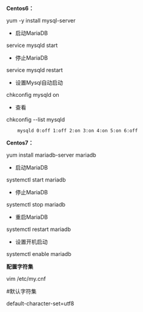 **Centos6：**

yum -y install mysql-server

* 启动MariaDB

service mysqld start

* 停止MariaDB

service mysqld restart

* 设置Mysql自动启动

chkconfig mysqld on

* 查看

chkconfig --list mysqld

```
    mysqld 0:off 1:off 2:on 3:on 4:on 5:on 6:off
```

**Centos7：**

yum install mariadb-server mariadb

* 启动MariaDB

systemctl start mariadb

* 停止MariaDB

systemctl stop mariadb

* 重启MariaDB

systemctl restart mariadb

* 设置开机启动

systemctl enable mariadb



**配置字符集**

vim /etc/my.cnf

\#默认字符集

default-character-set=utf8

